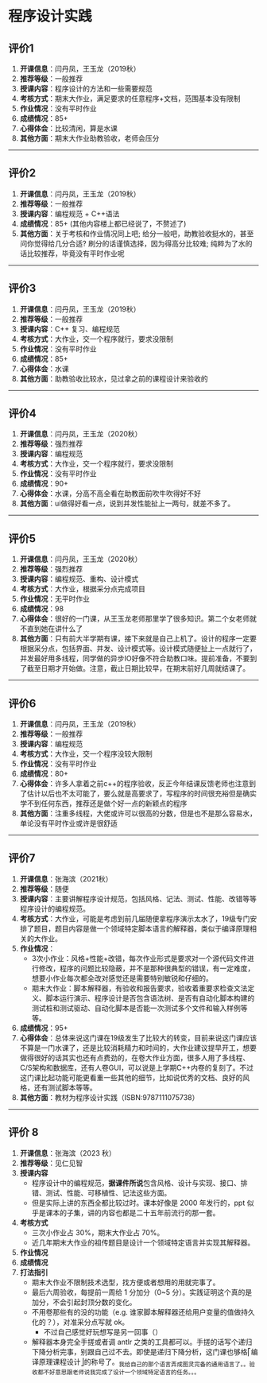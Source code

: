 # 程序设计实践

## 评价1

1. **开课信息**：闫丹凤，王玉龙（2019秋）
2. **推荐等级**：一般推荐
3. **授课内容**：程序设计的方法和一些需要规范
4. **考核方式**：期末大作业，满足要求的任意程序+文档，范围基本没有限制
5. **作业情况**：没有平时作业
6. **成绩情况**：85+
7. **心得体会**：比较清闲，算是水课
8. **其他方面**：期末大作业助教验收，老师会压分

---

## 评价2

1. **开课信息**：闫丹凤，王玉龙（2019秋）
2. **推荐等级**：一般推荐
3. **授课内容**：编程规范 + C++语法
4. **成绩情况**：85+ (其他内容楼上都已经说了，不赘述了)
5. **其他方面**：关于考核和作业情况同上吧; 给分一般吧，助教验收挺水的，甚至问你觉得给几分合适? 刷分的话谨慎选择，因为得高分比较难; 纯粹为了水的话比较推荐，毕竟没有平时作业呢

---

## 评价3

1. **开课信息**：闫丹凤，王玉龙（2019秋）
2. **推荐等级**：一般推荐
3. **授课内容**：C++ 复习、编程规范
4. **考核方式**：大作业，交一个程序就行，要求没限制
5. **作业情况**：没有平时作业
6. **成绩情况**：85+
7. **心得体会**：水课
8. **其他方面**：助教验收比较水，见过拿之前的课程设计来验收的

---

## 评价4

1. **开课信息**：闫丹凤，王玉龙（2020秋）
2. **推荐等级**：强烈推荐
3. **授课内容**：编程规范
4. **考核方式**：大作业，交一个程序就行，要求没限制
5. **作业情况**：没有平时作业
6. **成绩情况**：90+
7. **心得体会**：水课，分高不高全看在助教面前吹牛吹得好不好
8. **其他方面**：ui做得好看一点，说到并发性能扯上一两句，就差不多了。

---

## 评价5

1. **开课信息**：闫丹凤，王玉龙（2020秋）
2. **推荐等级**：强烈推荐
3. **授课内容**：编程规范、重构、设计模式
4. **考核方式**：大作业，根据采分点完成项目
5. **作业情况**：无平时作业
6. **成绩情况**：98
7. **心得体会**：很好的一门课，从王玉龙老师那里学了很多知识。第二个女老师就不直到她在讲什么了
8. **其他方面**：只有前大半学期有课，接下来就是自己上机了。设计的程序一定要根据采分点，包括界面、并发、设计模式等。设计模式随便扯上一点就行了，并发最好用多线程，同学做的异步IO好像不符合助教口味。提前准备，不要到了截至日期才开始做。注意，截止日期比较早，在期末前好几周就结课了。

---

## 评价6

1. **开课信息**：闫丹凤，王玉龙（2019秋）
2. **推荐等级**：一般推荐
3. **授课内容**：编程规范
4. **考核方式**：大作业，交一个程序没较大限制
5. **作业情况**：没有平时作业
6. **成绩情况**：80+
7. **心得体会**：许多人拿着之前c++的程序验收，反正今年结课反馈老师也注意到了估计以后也不太可能了，要么就是高要求了，写程序的时间很充裕但是确实学不到任何东西，推荐还是做个好一点的新颖点的程序
8. **其他方面**：注重多线程，大佬或许可以很高的分数，但是也不是那么容易水，单论没有平时作业或许是很舒适

---

## 评价7

1. **开课信息**：张海滨（2021秋）
2. **推荐等级**：随便
3. **授课内容**：主要讲解程序设计规范，包括风格、记法、测试、性能、改错等等程序设计的编程规范。
4. **考核方式**：大作业，可能是考虑到前几届随便拿程序演示太水了，19级专门安排了题目，题目内容是做一个领域特定脚本语言的解释器，类似于编译原理相关的大作业。
5. **作业情况**：
   - 3次小作业：风格+性能+改错，每次作业形式是要求对一个源代码文件进行修改，程序的问题比较隐蔽，并不是那种很典型的错误，有一定难度，想要小作业每次都全改对感觉还是需要特别敏锐和仔细的。
   - 期末大作业：脚本解释器，有验收和报告要求，验收着重要求检查文法定义、脚本运行演示、程序设计是否包含语法树、是否有自动化脚本构建的测试桩和测试驱动、自动化脚本是否能一次测试多个文件和输入样例等等。
6. **成绩情况**：95+
7. **心得体会**：总体来说这门课在19级发生了比较大的转变，目前来说这门课应该不算是一门水课了，还是比较消耗精力和时间的，大作业建议提早开工，想要做得很好的话其实也还有点费劲的，在卷大作业方面，很多人用了多线程、C/S架构和数据库，还有人卷GUI，可以说是上学期C++内卷的复刻了。不过这门课比起功能可能更看重一些其他的细节，比如说优秀的文档、良好的风格，还有测试脚本等等。
8. **其他方面**：教材为程序设计实践（ISBN:9787111075738）

---

## 评价 8

1. **开课信息**：张海滨（2023 秋）
2. **推荐等级**：见仁见智
3. **授课内容**
   - 程序设计中的编程规范，**据课件所说**包含风格、设计与实现、接口、排错、测试、性能、可移植性、记法这些方面。
   - 但是实际上讲的东西全都比较过时。课本好像是 2000 年发行的，ppt 似乎是课本的子集，讲的内容也都是二十五年前流行的那一套。
4. **考核方式**
   - 三次小作业占 30%，期末大作业占 70%。
   - 近几年期末大作业的祖传题目是设计一个领域特定语言并实现其解释器。
5. **作业情况**
6. **成绩情况**
7. **打法指引**
   - 期末大作业不限制技术选型，找方便或者想用的用就完事了。
   - 最后六周验收，每提前一周给 1 分加分（0\~5 分）。实践证明这个真的是加分，不会引起封顶分数的变化。
   - 不用卷那些有的没的功能（e.g. 谁家脚本解释器还给用户变量的值做持久化的？），对准采分点写就 ok。
     - 不过自己感觉好玩想写是另一回事（）
   - 解释器本身完全手搓或者调 antlr 之类的工具都可以。手搓的话写个递归下降分析完事，别跟自己过不去。即使是递归下降分析，这门课也够格⎡编译原理课程设计⎦的称号了。<sub>我给自己的那个语言弄成图灵完备的通用语言了。。验收都不好意思跟老师说我完成了设计一个领域特定语言的任务。。。</sub>
